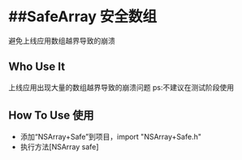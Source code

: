 ##SafeArray 安全数组
=========

避免上线应用数组越界导致的崩溃

Who Use It
----------
上线应用出现大量的数组越界导致的崩溃问题
ps:不建议在测试阶段使用

How To Use 使用 
----------
- 添加“NSArray+Safe”到项目，import "NSArray+Safe.h"
- 执行方法[NSArray safe]

